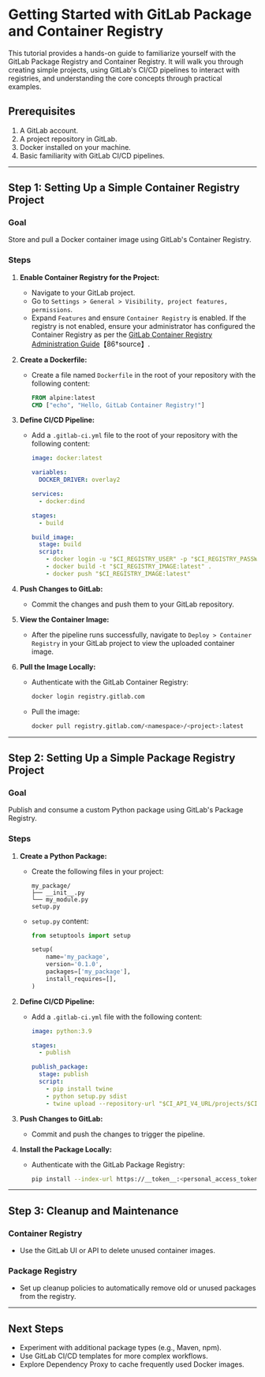 # Getting Started with GitLab Package and Container Registry

This tutorial provides a hands-on guide to familiarize yourself with the GitLab Package Registry and Container Registry. It will walk you through creating simple projects, using GitLab's CI/CD pipelines to interact with registries, and understanding the core concepts through practical examples.

## Prerequisites

1. A GitLab account.
2. A project repository in GitLab.
3. Docker installed on your machine.
4. Basic familiarity with GitLab CI/CD pipelines.

---

## Step 1: Setting Up a Simple Container Registry Project

### Goal
Store and pull a Docker container image using GitLab's Container Registry.

### Steps

1. **Enable Container Registry for the Project:**
   - Navigate to your GitLab project.
   - Go to `Settings > General > Visibility, project features, permissions`.
   - Expand `Features` and ensure `Container Registry` is enabled. If the registry is not enabled, ensure your administrator has configured the Container Registry as per the [GitLab Container Registry Administration Guide](https://docs.gitlab.com/ee/administration/packages/container_registry.html)【86†source】.

2. **Create a Dockerfile:**
   - Create a file named `Dockerfile` in the root of your repository with the following content:
     ```dockerfile
     FROM alpine:latest
     CMD ["echo", "Hello, GitLab Container Registry!"]
     ```

3. **Define CI/CD Pipeline:**
   - Add a `.gitlab-ci.yml` file to the root of your repository with the following content:
     ```yaml
     image: docker:latest

     variables:
       DOCKER_DRIVER: overlay2

     services:
       - docker:dind

     stages:
       - build

     build_image:
       stage: build
       script:
         - docker login -u "$CI_REGISTRY_USER" -p "$CI_REGISTRY_PASSWORD" "$CI_REGISTRY"
         - docker build -t "$CI_REGISTRY_IMAGE:latest" .
         - docker push "$CI_REGISTRY_IMAGE:latest"
     ```

4. **Push Changes to GitLab:**
   - Commit the changes and push them to your GitLab repository.

5. **View the Container Image:**
   - After the pipeline runs successfully, navigate to `Deploy > Container Registry` in your GitLab project to view the uploaded container image.

6. **Pull the Image Locally:**
   - Authenticate with the GitLab Container Registry:
     ```bash
     docker login registry.gitlab.com
     ```
   - Pull the image:
     ```bash
     docker pull registry.gitlab.com/<namespace>/<project>:latest
     ```

---

## Step 2: Setting Up a Simple Package Registry Project

### Goal
Publish and consume a custom Python package using GitLab's Package Registry.

### Steps

1. **Create a Python Package:**
   - Create the following files in your project:
     ```plaintext
     my_package/
     ├── __init__.py
     └── my_module.py
     setup.py
     ```
   - `setup.py` content:
     ```python
     from setuptools import setup

     setup(
         name='my_package',
         version='0.1.0',
         packages=['my_package'],
         install_requires=[],
     )
     ```

2. **Define CI/CD Pipeline:**
   - Add a `.gitlab-ci.yml` file with the following content:
     ```yaml
     image: python:3.9

     stages:
       - publish

     publish_package:
       stage: publish
       script:
         - pip install twine
         - python setup.py sdist
         - twine upload --repository-url "$CI_API_V4_URL/projects/$CI_PROJECT_ID/packages/pypi" -u gitlab-ci-token -p "$CI_JOB_TOKEN" dist/*
     ```

3. **Push Changes to GitLab:**
   - Commit and push the changes to trigger the pipeline.

4. **Install the Package Locally:**
   - Authenticate with the GitLab Package Registry:
     ```bash
     pip install --index-url https://__token__:<personal_access_token>@gitlab.com/api/v4/projects/<project_id>/packages/pypi/simple my_package
     ```

---

## Step 3: Cleanup and Maintenance

### Container Registry
- Use the GitLab UI or API to delete unused container images.

### Package Registry
- Set up cleanup policies to automatically remove old or unused packages from the registry.

---

## Next Steps

- Experiment with additional package types (e.g., Maven, npm).
- Use GitLab CI/CD templates for more complex workflows.
- Explore Dependency Proxy to cache frequently used Docker images.
